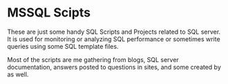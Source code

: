 # MSSQL Scipts
These are just some handy SQL Scripts and Projects related to SQL server. It is used for monitoring or analyzing SQL performance or sometimes write queries using some SQL template files.

Most of the scripts are me gathering from blogs, SQL server documentation, answers posted to questions in sites, and some created by as well.
